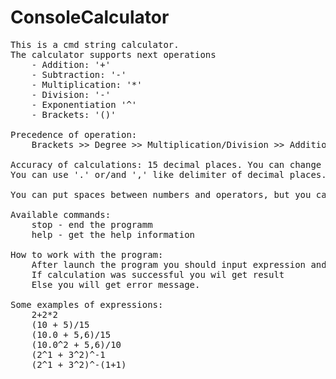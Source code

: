 # ConsoleCalculator
<pre>
This is a cmd string calculator. 
The calculator supports next operations
    - Addition: '+'
    - Subtraction: '-'
    - Multiplication: '*'
    - Division: '-'
    - Exponentiation '^'
    - Brackets: '()'
    
Precedence of operation:
    Brackets >> Degree >> Multiplication/Division >> Addition/Subtraction
    
Accuracy of calculations: 15 decimal places. You can change the parameter in file app.properties
You can use '.' or/and ',' like delimiter of decimal places. You will get result always with '.'

You can put spaces between numbers and operators, but you can't put spaces between digits.

Available commands:
    stop - end the programm
    help - get the help information
    
How to work with the program:
    After launch the program you should input expression and press enter.
    If calculation was successful you wil get result
    Else you will get error message.

Some examples of expressions:
    2+2*2
    (10 + 5)/15
    (10.0 + 5,6)/15
    (10.0^2 + 5,6)/10
    (2^1 + 3^2)^-1
    (2^1 + 3^2)^-(1+1)
</pre>
